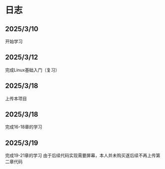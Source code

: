 日志  
====

## 2025/3/10  
开始学习  
## 2025/3/12  
完成Linux基础入门（复习）  
## 2025/3/18  
上传本项目  
## 2025/3/18
完成16-18章的学习
## 2025/3/19 
完成19-21章的学习
由于后续代码实现需要屏幕，本人并未购买遂后续不再上传第二章代码
